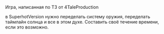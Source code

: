 Игра, написанная по ТЗ от 4TaleProduction

в SuperhotVersion нужно переделать систему оружия, переделать таймлайн солнца и все в этом духе. Составить своё течение времени, если это возможно. 
